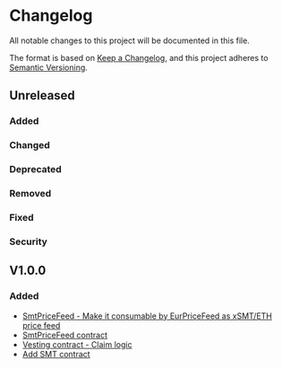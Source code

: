 # Changelog

All notable changes to this project will be documented in this file.

The format is based on [Keep a Changelog](https://keepachangelog.com/en/1.0.0/),
and this project adheres to [Semantic Versioning](https://semver.org/spec/v2.0.0.html).

## Unreleased 
### Added
### Changed
### Deprecated
### Removed
### Fixed
### Security

## V1.0.0
### Added
- [SmtPriceFeed - Make it consumable by EurPriceFeed as xSMT/ETH price feed](https://github.com/SwarmMarkets/swarm-markets-token/commit/c8e3f4bbfeec33a2fcd5a52797865aad9b3cd614)
- [SmtPriceFeed contract](https://github.com/SwarmMarkets/swarm-markets-token/commit/d840fc20df4d0a8e0b201b056d1af972bec07060)
- [Vesting contract - Claim logic](https://github.com/SwarmMarkets/swarm-markets-token/commit/ee6f09d44b4b88f2e501864aaed4fb1e1544059b)
- [Add SMT contract](https://github.com/SwarmMarkets/swarm-markets-token/commit/8decc15c55ff5decd937e819e82cd50f75e9f662)

